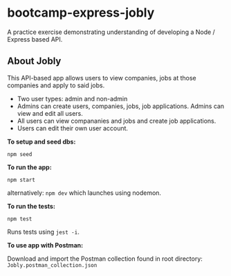 # bootcamp-express-jobly

A practice exercise demonstrating understanding of developing a Node / Express based API.

## About Jobly

This API-based app allows users to view companies, jobs at those companies and apply to said jobs.

-   Two user types: admin and non-admin
-   Admins can create users, companies, jobs, job applications. Admins can view and edit all users.
-   All users can view compananies and jobs and create job applications.
-   Users can edit their own user account.

**To setup and seed dbs:**
    
    npm seed
    
**To run the app:**

    npm start 

alternatively: `npm dev` which launches using nodemon.

**To run the tests:**

    npm test

Runs tests using `jest -i`.

**To use app with Postman:**

Download and import the Postman collection found in root directory: `Jobly.postman_collection.json`
